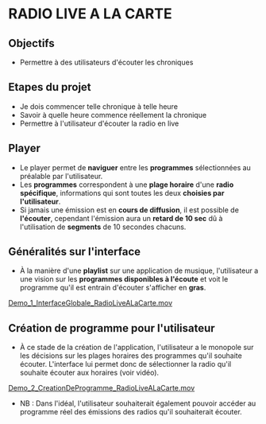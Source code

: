 # RADIO LIVE A LA CARTE

## Objectifs
- Permettre à des utilisateurs d'écouter les chroniques 

## Etapes du projet
- Je dois commencer telle chronique à telle heure
- Savoir à quelle heure commence réellement la chronique
- Permettre à l'utilisateur d'écouter la radio en live

## Player

- Le player permet de <strong>naviguer</strong> entre les <strong>programmes</strong> sélectionnées au préalable par l'utilisateur.
- Les <strong>programmes</strong> correspondent à une <strong>plage horaire</strong> d'une <strong>radio spécifique</strong>, informations qui sont toutes les deux <strong>choisies par l'utilisateur</strong>.
- Si jamais une émission est en <strong>cours de diffusion</strong>, il est possible de <strong>l'écouter</strong>, cependant l'émission aura un <strong>retard de 10 sec</strong> dû à l'utilisation de <strong>segments</strong> de 10 secondes chacuns.

## Généralités sur l'interface

- À la manière d'une <strong>playlist</strong> sur une application de musique, l'utilisateur a une vision sur les <strong>programmes disponibles à l'écoute</strong> et voit le programme qu'il est entrain d'écouter s'afficher en <strong>gras</strong>.

[Demo_1_InterfaceGlobale_RadioLiveALaCarte.mov](@docs/assets/Demo_1_RadioLiveALaCarte.mov)

## Création de programme pour l'utilisateur

- À ce stade de la création de l'application, l'utilisateur a le monopole sur les décisions sur les plages horaires des programmes qu'il souhaite écouter. L'interface lui permet donc de sélectionner la radio qu'il souhaite écouter aux horaires (voir vidéo).

[Demo_2_CreationDeProgramme_RadioLiveALaCarte.mov](@docs/assets/RadioLiveALaCarte-Demo-ProgramCreation.mov)

- NB : Dans l'idéal, l'utilisateur souhaiterait également pouvoir accéder au programme réel des émissions des radios qu'il souhaiterait écouter.


